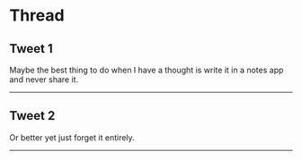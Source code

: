 # Thread

## Tweet 1

Maybe the best thing to do when I have a thought is write it in a notes app and never share it.

---

## Tweet 2

Or better yet just forget it entirely.

---

